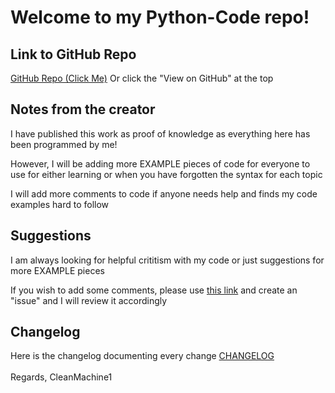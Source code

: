 # Welcome to my Python-Code repo!
## Link to GitHub Repo
[GitHub Repo (Click Me)](https://github.com/CleanMachine1/Python-Code/)
Or click the "View on GitHub" at the top
<br> 
## Notes from the creator 
I have published this work as proof of knowledge as everything here has been programmed by me!

However, I will be adding more EXAMPLE pieces of code for everyone to use for either learning or when you have forgotten the syntax for each topic

I will add more comments to code if anyone needs help and finds my code examples hard to follow 

## Suggestions

I am always looking for helpful crititism with my code or just suggestions for more EXAMPLE pieces 

If you wish to add some comments, please use [this link](https://github.com/CleanMachine1/Python-Code/issues) and create an "issue" and I will review it accordingly

## Changelog

Here is the changelog documenting every change 
[CHANGELOG](https://raw.githubusercontent.com/CleanMachine1/Python-Code/main/CHANGELOG)
<br>
<br>
Regards,
        CleanMachine1
